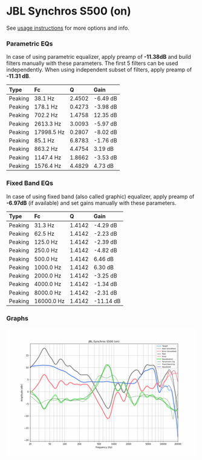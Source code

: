 # JBL Synchros S500 (on)
See [usage instructions](https://github.com/jaakkopasanen/AutoEq#usage) for more options and info.

### Parametric EQs
In case of using parametric equalizer, apply preamp of **-11.38dB** and build filters manually
with these parameters. The first 5 filters can be used independently.
When using independent subset of filters, apply preamp of **-11.31 dB**.

| Type    | Fc         |      Q | Gain     |
|:--------|:-----------|:-------|:---------|
| Peaking | 38.1 Hz    | 2.4502 | -6.49 dB |
| Peaking | 178.1 Hz   | 0.4273 | -3.98 dB |
| Peaking | 702.2 Hz   | 1.4758 | 12.35 dB |
| Peaking | 2613.3 Hz  | 3.0093 | -5.97 dB |
| Peaking | 17998.5 Hz | 0.2807 | -8.02 dB |
| Peaking | 85.1 Hz    | 6.8783 | -1.76 dB |
| Peaking | 863.2 Hz   | 4.4754 | 3.19 dB  |
| Peaking | 1147.4 Hz  | 1.8662 | -3.53 dB |
| Peaking | 1576.4 Hz  | 4.4829 | 4.73 dB  |

### Fixed Band EQs
In case of using fixed band (also called graphic) equalizer, apply preamp of **-6.97dB**
(if available) and set gains manually with these parameters.

| Type    | Fc         |      Q | Gain      |
|:--------|:-----------|:-------|:----------|
| Peaking | 31.3 Hz    | 1.4142 | -4.29 dB  |
| Peaking | 62.5 Hz    | 1.4142 | -2.23 dB  |
| Peaking | 125.0 Hz   | 1.4142 | -2.39 dB  |
| Peaking | 250.0 Hz   | 1.4142 | -4.82 dB  |
| Peaking | 500.0 Hz   | 1.4142 | 6.46 dB   |
| Peaking | 1000.0 Hz  | 1.4142 | 6.30 dB   |
| Peaking | 2000.0 Hz  | 1.4142 | -3.25 dB  |
| Peaking | 4000.0 Hz  | 1.4142 | -1.34 dB  |
| Peaking | 8000.0 Hz  | 1.4142 | -2.31 dB  |
| Peaking | 16000.0 Hz | 1.4142 | -11.14 dB |

### Graphs
![](./JBL%20Synchros%20S500%20(on).png)
